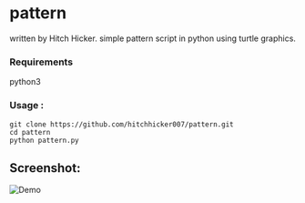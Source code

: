 # pattern
written by Hitch Hicker.
simple pattern script in python using turtle graphics.

### Requirements
python3

### Usage :
```
git clone https://github.com/hitchhicker007/pattern.git 
cd pattern
python pattern.py
```
## Screenshot:
![Demo](demo/pattern.gif)
